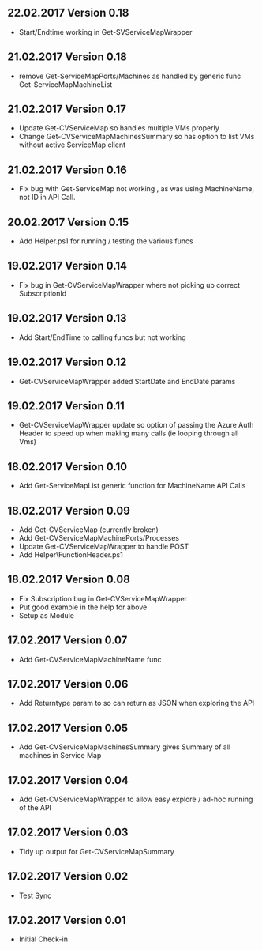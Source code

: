 ## 22.02.2017 Version 0.18
* Start/Endtime working in Get-SVServiceMapWrapper

## 21.02.2017 Version 0.18
* remove Get-ServiceMapPorts/Machines as handled by generic func Get-ServiceMapMachineList
 
## 21.02.2017 Version 0.17
* Update Get-CVServiceMap so handles multiple VMs properly
* Change Get-CVServiceMapMachinesSummary so has option to list VMs without active ServiceMap client

## 21.02.2017 Version 0.16 
* Fix bug with Get-ServiceMap not working , as was using MachineName, not ID in API Call.

## 20.02.2017 Version 0.15 
* Add Helper.ps1 for running / testing the various funcs

## 19.02.2017 Version 0.14
* Fix bug in Get-CVServiceMapWrapper where not picking up correct SubscriptionId

## 19.02.2017 Version 0.13
* Add Start/EndTime to calling funcs but not working

## 19.02.2017 Version 0.12
* Get-CVServiceMapWrapper added StartDate and EndDate params

## 19.02.2017 Version 0.11
* Get-CVServiceMapWrapper update so option of passing the Azure Auth Header to speed up when making many calls (ie looping through all Vms)


## 18.02.2017 Version 0.10
* Add Get-ServiceMapList generic function for MachineName API Calls 

## 18.02.2017 Version 0.09
* Add Get-CVServiceMap (currently broken)
* Add Get-CVServiceMapMachinePorts/Processes
* Update Get-CVServiceMapWrapper to handle POST
* Add Helper\FunctionHeader.ps1


## 18.02.2017 Version 0.08
* Fix Subscription bug in Get-CVServiceMapWrapper 
* Put good example in the help for above
* Setup as Module

## 17.02.2017 Version 0.07
* Add Get-CVServiceMapMachineName func

## 17.02.2017 Version 0.06
* Add Returntype param to so can return as JSON when exploring the API

## 17.02.2017 Version 0.05
* Add Get-CVServiceMapMachinesSummary gives Summary of all machines in Service Map

## 17.02.2017 Version 0.04
* Add Get-CVServiceMapWrapper to allow easy explore / ad-hoc running of the API

## 17.02.2017 Version 0.03
* Tidy up output for Get-CVServiceMapSummary

## 17.02.2017 Version 0.02
* Test Sync

## 17.02.2017 Version 0.01
* Initial Check-in